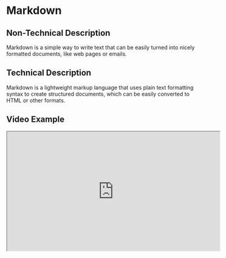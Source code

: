 # Markdown
  
  ## Non-Technical Description
  Markdown is a simple way to write text that can be easily turned into nicely formatted documents, like web pages or emails.
  
  ## Technical Description
  Markdown is a lightweight markup language that uses plain text formatting syntax to create structured documents, which can be easily converted to HTML or other formats.
  
  ## Video Example
  <iframe width="560" height="315" src="https://www.youtube.com/embed/exampleVideo1" title="Markdown video" allow="accelerometer; autoplay; clipboard-write; encrypted-media; gyroscope; picture-in-picture" allowfullscreen></iframe>
  